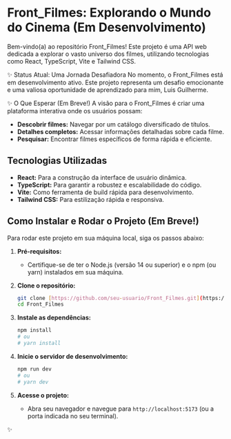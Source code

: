 # Front_Filmes: Explorando o Mundo do Cinema (Em Desenvolvimento)
Bem-vindo(a) ao repositório Front_Filmes! Este projeto é uma API web dedicada a explorar o vasto universo dos filmes, utilizando tecnologias como React, TypeScript, Vite e Tailwind CSS.

✨ Status Atual: Uma Jornada Desafiadora
No momento, o Front_Filmes está em desenvolvimento ativo. Este projeto representa um desafio emocionante e uma valiosa oportunidade de aprendizado para mim, Luis Guilherme. 

✨ O Que Esperar (Em Breve!)
A visão para o Front_Filmes é criar uma plataforma interativa onde os usuários possam:

* **Descobrir filmes:** Navegar por um catálogo diversificado de títulos.
* **Detalhes completos:** Acessar informações detalhadas sobre cada filme.
* **Pesquisar:** Encontrar filmes específicos de forma rápida e eficiente.

## Tecnologias Utilizadas
* **React:** Para a construção da interface de usuário dinâmica.
* **TypeScript:** Para garantir a robustez e escalabilidade do código.
* **Vite:** Como ferramenta de build rápida para desenvolvimento.
* **Tailwind CSS:** Para estilização rápida e responsiva.

## Como Instalar e Rodar o Projeto (Em Breve!)

Para rodar este projeto em sua máquina local, siga os passos abaixo:

1.  **Pré-requisitos:**
    * Certifique-se de ter o Node.js (versão 14 ou superior) e o npm (ou yarn) instalados em sua máquina.

2.  **Clone o repositório:**
    ```bash
    git clone [https://github.com/seu-usuario/Front_Filmes.git](https://github.com/seu-usuario/Front_Filmes.git)
    cd Front_Filmes
    ```

3.  **Instale as dependências:**
    ```bash
    npm install
    # ou
    # yarn install
    ```

4.  **Inicie o servidor de desenvolvimento:**
    ```bash
    npm run dev
    # ou
    # yarn dev
    ```

5.  **Acesse o projeto:**
    * Abra seu navegador e navegue para `http://localhost:5173` (ou a porta indicada no seu terminal).

✨